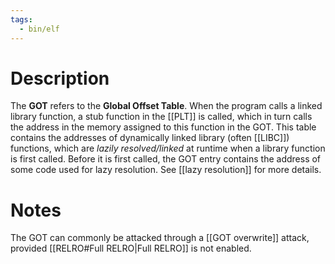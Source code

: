 ```yaml
---
tags:
  - bin/elf
---
```

# Description
The **GOT** refers to the **Global Offset Table**. When the program calls a linked library function, a stub function in the [[PLT]] is called, which in turn calls the address in the memory assigned to this function in the GOT. This table contains the addresses of dynamically linked library (often [[LIBC]]) functions, which are *lazily resolved/linked* at runtime when a library function is first called. Before it is first called, the GOT entry contains the address of some code used for lazy resolution. See [[lazy resolution]] for more details.
# Notes
The GOT can commonly be attacked through a [[GOT overwrite]] attack, provided [[RELRO#Full RELRO|Full RELRO]] is not enabled.